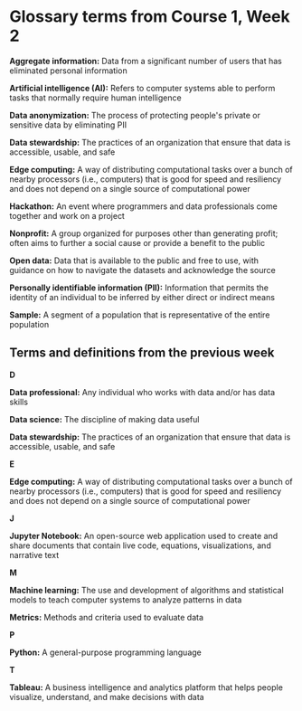 # Glossary terms from Course 1, Week 2

**Aggregate information:** Data from a significant number of users that has eliminated personal information

**Artificial intelligence (AI):** Refers to computer systems able to perform tasks that normally require human intelligence

**Data anonymization:** The process of protecting people's private or sensitive data by eliminating PII

**Data stewardship:** The practices of an organization that ensure that data is accessible, usable, and safe

**Edge computing:** A way of distributing computational tasks over a bunch of nearby processors (i.e., computers) that is good for speed and resiliency and does not depend on a single source of computational power

**Hackathon:** An event where programmers and data professionals come together and work on a project

**Nonprofit:** A group organized for purposes other than generating profit; often aims to further a social cause or provide a benefit to the public

**Open data:** Data that is available to the public and free to use, with guidance on how to navigate the datasets and acknowledge the source

**Personally identifiable information (PII):** Information that permits the identity of an individual to be inferred by either direct or indirect means

**Sample:** A segment of a population that is representative of the entire population

## Terms and definitions from the previous week
**D**

**Data professional:** Any individual who works with data and/or has data skills

**Data science:** The discipline of making data useful

**Data stewardship:** The practices of an organization that ensure that data is accessible, usable, and safe

**E**

**Edge computing:** A way of distributing computational tasks over a bunch of nearby processors (i.e., computers) that is good for speed and resiliency and does not depend on a single source of computational power

**J**

**Jupyter Notebook:** An open-source web application used to create and share documents that contain live code, equations, visualizations, and narrative text

**M**

**Machine learning:** The use and development of algorithms and statistical models to teach computer systems to analyze patterns in data

**Metrics:** Methods and criteria used to evaluate data

**P**

**Python:** A general-purpose programming language

**T**

**Tableau:** A business intelligence and analytics platform that helps people visualize, understand, and make decisions with data

